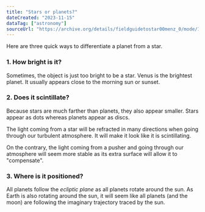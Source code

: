 ```yaml
---
title: "Stars or planets?"
dateCreated: "2023-11-15"
dataTag: ["astronomy"]
sourceUrl: "https://archive.org/details/fieldguidetostar00menz_0/mode/1up"
---
```


Here are three quick ways to differentiate a planet from a star.

### 1. How bright is it?

Sometimes, the object is just too bright to be a star. Venus is the brightest planet. It usually appears close to the morning sun or sunset. 

### 2. Does it scintillate?

Because stars are much farther than planets, they also appear smaller. Stars appear as dots whereas planets appear as discs. 

The light coming from a star will be refracted in many directions when going through our turbulent atmosphere. It will make it look like it is scintillating.

On the contrary, the light coming from a pusher and going through our atmosphere will seem more stable as its extra surface will allow it to "compensate".

### 3. Where is it positioned?

All planets follow the _ecliptic plane_ as all planets rotate around the sun. As Earth is also rotating around the sun, it will seem like all planets (and the moon) are following the imaginary trajectory traced by the sun.